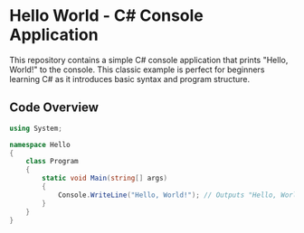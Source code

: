 # Hello World - C# Console Application

This repository contains a simple C# console application that prints "Hello, World!" to the console. This classic example is perfect for beginners learning C# as it introduces basic syntax and program structure.

## Code Overview

```csharp
using System;

namespace Hello
{
    class Program
    {
        static void Main(string[] args)
        {
            Console.WriteLine("Hello, World!"); // Outputs "Hello, World!" to the console
        }
    }
}
